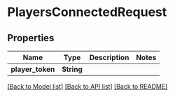 # PlayersConnectedRequest

## Properties

Name | Type | Description | Notes
------------ | ------------- | ------------- | -------------
**player_token** | **String** |  | 

[[Back to Model list]](../README.md#documentation-for-models) [[Back to API list]](../README.md#documentation-for-api-endpoints) [[Back to README]](../README.md)


